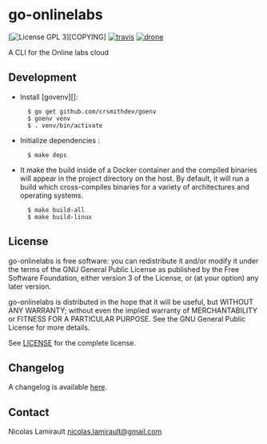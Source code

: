 # go-onlinelabs

[![License GPL 3][badge-license]][COPYING]
[![travis][badge-travis]][travis]
[![drone][badge-drone]][drone]

A CLI for the Online labs cloud


## Development

* Install [govenv][]:

        $ go get github.com/crsmithdev/goenv
        $ goenv venv
        $ . venv/bin/activate


* Initialize dependencies :

        $ make deps

* It make the build inside of a Docker container and the compiled binaries will
  appear in the project directory on the host. By default, it will run a build
  which cross-compiles binaries for a variety of architectures and operating
  systems.

        $ make build-all
        $ make build-linux


## License

go-onlinelabs is free software: you can redistribute it and/or modify it under the
terms of the GNU General Public License as published by the Free Software
Foundation, either version 3 of the License, or (at your option) any later
version.

go-onlinelabs is distributed in the hope that it will be useful, but WITHOUT ANY
WARRANTY; without even the implied warranty of MERCHANTABILITY or FITNESS FOR A
PARTICULAR PURPOSE.  See the GNU General Public License for more details.

See [LICENSE][] for the complete license.


## Changelog

A changelog is available [here](ChangeLog.md).


## Contact

Nicolas Lamirault <nicolas.lamirault@gmail.com>


[badge-license]: https://img.shields.io/badge/license-GPL_3-green.svg?style=flat
[LICENSE]: https://github.com/nlamirault/go-onlinelabs/blob/master/LICENSE
[travis]: https://travis-ci.org/nlamirault/go-onlinelabs
[badge-travis]: http://img.shields.io/travis/nlamirault/go-onlinelabs.svg?style=flat
[badge-drone]: https://drone.io/github.com/nlamirault/go-onlinelabs/status.png
[drone]: https://drone.io/github.com/nlamirault/go-onlinelabs/latest
